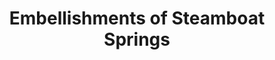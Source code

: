 ---
title: "Embellishments of Steamboat Springs"
url: /steamboat-springs/embellishments-of-steamboat-springs/
shop: Andenken
---